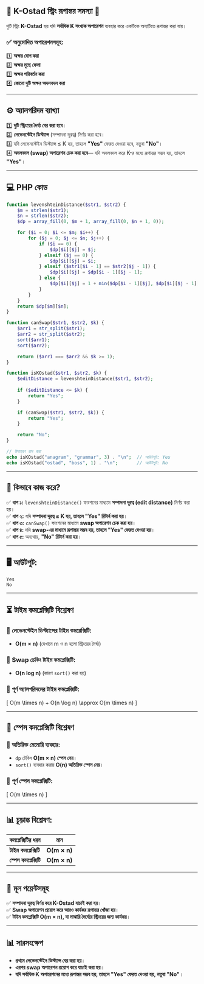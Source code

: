 ## **📌 K-Ostad স্ট্রিং রূপান্তর সমস্যা 📌**  
দুটি স্ট্রিং **K-Ostad** হয় যদি **সর্বাধিক K সংখ্যক অপারেশন** ব্যবহার করে একটিকে অন্যটিতে রূপান্তর করা যায়।  

### **✅ অনুমোদিত অপারেশনসমূহ:**  
1️⃣ **অক্ষর যোগ করা**  
2️⃣ **অক্ষর মুছে ফেলা**  
3️⃣ **অক্ষর পরিবর্তন করা**  
4️⃣ **কোনো দুটি অক্ষর অদলবদল করা**  

---

## **⚙️ অ্যালগরিদম ব্যাখ্যা**  
1️⃣ **দুটি স্ট্রিংয়ের দৈর্ঘ্য বের করা হবে**।  
2️⃣ **লেভেনস্টেইন ডিস্ট্যান্স** (সম্পাদনা দূরত্ব) নির্ণয় করা হবে।  
3️⃣ যদি লেভেনস্টেইন ডিস্ট্যান্স ≤ K হয়, তাহলে **"Yes"** ফেরত দেওয়া হবে, নতুবা **"No"**।  
4️⃣ **অদলবদল (swap) অপারেশন চেক করা হবে**— যদি অদলবদল করে K-র মধ্যে রূপান্তর সম্ভব হয়, তাহলে **"Yes"**।  

---

## **💻 PHP কোড**  
```php
function levenshteinDistance($str1, $str2) {
    $m = strlen($str1);
    $n = strlen($str2);
    $dp = array_fill(0, $m + 1, array_fill(0, $n + 1, 0));

    for ($i = 0; $i <= $m; $i++) {
        for ($j = 0; $j <= $n; $j++) {
            if ($i == 0) {
                $dp[$i][$j] = $j;
            } elseif ($j == 0) {
                $dp[$i][$j] = $i;
            } elseif ($str1[$i - 1] == $str2[$j - 1]) {
                $dp[$i][$j] = $dp[$i - 1][$j - 1];
            } else {
                $dp[$i][$j] = 1 + min($dp[$i - 1][$j], $dp[$i][$j - 1], $dp[$i - 1][$j - 1]);
            }
        }
    }
    return $dp[$m][$n];
}

function canSwap($str1, $str2, $k) {
    $arr1 = str_split($str1);
    $arr2 = str_split($str2);
    sort($arr1);
    sort($arr2);

    return ($arr1 === $arr2 && $k >= 1);
}

function isKOstad($str1, $str2, $k) {
    $editDistance = levenshteinDistance($str1, $str2);
    
    if ($editDistance <= $k) {
        return "Yes";
    }

    if (canSwap($str1, $str2, $k)) {
        return "Yes";
    }

    return "No";
}

// উদাহরণ রান করা
echo isKOstad("anagram", "grammar", 3) . "\n";  // আউটপুট: Yes
echo isKOstad("ostad", "boss", 1) . "\n";       // আউটপুট: No
```

---

## **🔎 কিভাবে কাজ করে?**  
✅ **ধাপ ১:** `levenshteinDistance()` ফাংশনের মাধ্যমে **সম্পাদনা দূরত্ব (edit distance)** নির্ণয় করা হয়।  
✅ **ধাপ ২:** যদি **সম্পাদনা দূরত্ব ≤ K হয়, তাহলে "Yes" রিটার্ন করা হয়**।  
✅ **ধাপ ৩:** `canSwap()` ফাংশনের মাধ্যমে **swap অপারেশন চেক করা হয়**।  
✅ **ধাপ ৪:** যদি **swap-এর মাধ্যমে রূপান্তর সম্ভব হয়, তাহলে "Yes" ফেরত দেওয়া হয়**।  
✅ **ধাপ ৫:** অন্যথায়, **"No" রিটার্ন করা হয়**।  

---

## **🖥️ আউটপুট:**  
```
Yes
No
```

---

## **⏳ টাইম কমপ্লেক্সিটি বিশ্লেষণ**  

### **🔹 লেভেনস্টেইন ডিস্ট্যান্সের টাইম কমপ্লেক্সিটি:**  
- **O(m × n)** (যেখানে m ও n হলো স্ট্রিংয়ের দৈর্ঘ্য)  

### **🔹 Swap চেকিং টাইম কমপ্লেক্সিটি:**  
- **O(n log n)** (কারণ `sort()` করা হয়)  

### **🔹 পূর্ণ অ্যালগরিদমের টাইম কমপ্লেক্সিটি:**  
\[
O(m \times n) + O(n \log n) \approx O(m \times n)
\]

---

## **💾 স্পেস কমপ্লেক্সিটি বিশ্লেষণ**  

### **🔹 অতিরিক্ত মেমোরি ব্যবহার:**  
- `dp` টেবিল **O(m × n) স্পেস নেয়**।  
- `sort()` ব্যবহার করায় **O(n) অতিরিক্ত স্পেস নেয়**।  

### **🔹 পূর্ণ স্পেস কমপ্লেক্সিটি:**  
\[
O(m \times n)
\]

---

## **📊 চূড়ান্ত বিশ্লেষণ:**  

| কমপ্লেক্সিটির ধরন | মান |
|---------------|-------|
| **টাইম কমপ্লেক্সিটি** | **O(m × n)** |
| **স্পেস কমপ্লেক্সিটি** | **O(m × n)** |

---

## **🔑 মূল পয়েন্টসমূহ**  
✅ **সম্পাদনা দূরত্ব নির্ণয় করে K-Ostad যাচাই করা হয়**।  
✅ **Swap অপারেশন প্রয়োগ করে আরও কার্যকর রূপান্তর খোঁজা হয়**।  
✅ **টাইম কমপ্লেক্সিটি O(m × n), যা মাঝারি দৈর্ঘ্যের স্ট্রিংয়ের জন্য কার্যকর**।  

---

## **📊 সারসংক্ষেপ**  
- **প্রথমে লেভেনস্টেইন ডিস্ট্যান্স বের করা হয়**।  
- **এরপর swap অপারেশন প্রয়োগ করে যাচাই করা হয়**।  
- **যদি সর্বাধিক K অপারেশনের মধ্যে রূপান্তর সম্ভব হয়, তাহলে "Yes" ফেরত দেওয়া হয়, নতুবা "No"**।